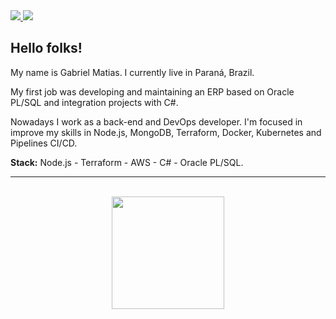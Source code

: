 <a href="https://www.linkedin.com/in/gmatiass" target="_blank">
  <span>
    <img src="https://img.shields.io/badge/linkedin-%230077B5.svg?&style=for-the-badge&logo=linkedin&logoColor=white" />
 </span>
</a>
<a href="https://www.instagram.com/gmatiass" target="_blank">
  <span>
    <img src="https://img.shields.io/badge/instagram-%23E4405F.svg?&style=for-the-badge&logo=instagram&logoColor=white" />
  </span>
</a>

## Hello folks!

My name is Gabriel Matias. I currently live in Paraná, Brazil.

My first job was developing and maintaining an ERP based on Oracle PL/SQL and integration projects with C#.

Nowadays I work as a back-end and DevOps developer. I'm focused in improve my skills in Node.js, MongoDB, Terraform, Docker, Kubernetes and Pipelines CI/CD.

<b>Stack:</b> Node.js - Terraform - AWS - C# - Oracle PL/SQL.

---

<br />
<div align="center">
  <img height="180em" src="https://github-readme-stats.vercel.app/api/top-langs/?username=gmatiass&layout=compact&langs_count=7&theme=aura"/>
</div>
<br />
